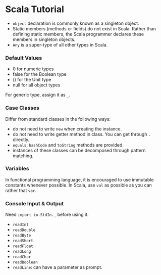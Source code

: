 # Scala Tutorial

- `object` declaration is commonly known as a singleton object.
- Static members (methods or fields) do not exist in Scala. Rather than defining static members, the Scala programmer declares these members in singleton objects.
- `Any` is a super-type of all other types in Scala.

### Default Values

- 0 for numeric types
- false for the Boolean type
- () for the Unit type 
- null for all object types

For generic type, assign it as `_`.

### Case Classes

Differ from standard classes in the following ways: 

 - do not need to write `new` when creating the instance.
 - do not need to write getter method in class. You can get through `.` directly. 
 - `equals`, `hashCode` and `toString` methods are provided.
 - instances of these classes can be decomposed through pattern matching. 
 
### Variables

In functional programming language, it is encouraged to use immutable constants whenever possible. In Scala, use `val` as possible as you can rather that `var`.

### Console Input & Output

Need `import io.StdIn._` before using it.

- `readInt`
- `readDouble`
- `readByte`
- `readShort`
- `readFloat`
- `readLong`
- `readChar`
- `readBoolean`
- `readLine`: can have a parameter as prompt.
